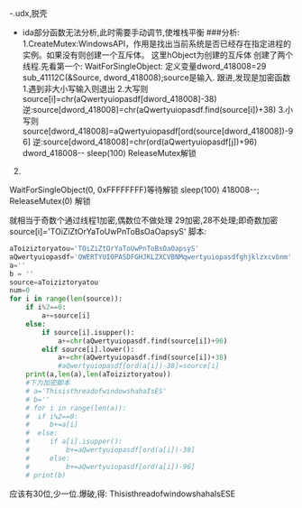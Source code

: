 -.udx,脱壳
- ida部分函数无法分析,此时需要手动调节,使堆栈平衡
###分析:
1.CreateMutex:WindowsAPI，作用是找出当前系统是否已经存在指定进程的实例。如果没有则创建一个互斥体。
这里hObject为创建的互斥体
创建了两个线程.先看第一个:
 WaitForSingleObject:
 定义变量dword_418008=29
 sub_41112C(&Source, dword_418008);source是输入.
    跟进,发现是加密函数
        1.遇到非大小写输入则退出
        2.大写则source[i]=chr(aQwertyuiopasdf[dword_418008]-38)
        逆:source[dword_418008]=chr(aQwertyuiopasdf.find(source[i])+38)
        3.小写则source[dword_418008]=aQwertyuiopasdf[ord(source[dword_418008])-96]
        逆:source[dword_418008]=chr(ord(aQwertyuiopasdf[j])+96)
 dword_418008--
 sleep(100)
 ReleaseMutex解锁
 2.
 WaitForSingleObject(0, 0xFFFFFFFF)等待解锁
 sleep(100)
 418008--;
 ReleaseMutex(0) 解锁 
 
 就相当于奇数个通过线程1加密,偶数位不做处理
 29加密,28不处理;即奇数加密
 source[i]='TOiZiZtOrYaToUwPnToBsOaOapsyS'
 脚本:
```python
aToiziztoryatou='TOiZiZtOrYaToUwPnToBsOaOapsyS'
aQwertyuiopasdf='QWERTYUIOPASDFGHJKLZXCVBNMqwertyuiopasdfghjklzxcvbnm'
a=''
b = ''
source=aToiziztoryatou
num=0
for i in range(len(source)):
    if i%2==0:
        a+=source[i]
    else:
        if source[i].isupper():
            a+=chr(aQwertyuiopasdf.find(source[i])+96)
        elif source[i].lower():
            a+=chr(aQwertyuiopasdf.find(source[i])+38)
            #aQwertyuiopasdf[ord(a[i])-38]=source[i]
    print(a,len(a),len(aToiziztoryatou))
    #下为加密脚本
    # a='ThisisthreadofwindowshahaIsES'
    # b=''
    # for i in range(len(a)):
    #  if i%2==0:
    #     b+=a[i]
    #  else:
    #     if a[i].isupper():
    #         b+=aQwertyuiopasdf[ord(a[i])-38]
    #     else:
    #         b+=aQwertyuiopasdf[ord(a[i])-96]
    # print(b)

```
应该有30位,少一位.爆破,得:
ThisisthreadofwindowshahaIsESE